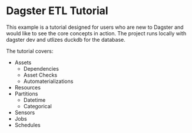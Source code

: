 # Dagster ETL Tutorial

This example is a tutorial designed for users who are new to Dagster and would like to see the core concepts in action. The project runs locally with dagster dev and utlizes duckdb for the database. 

The tutorial covers:
 - Assets
    - Dependencies
    - Asset Checks
    - Automaterializations
- Resources
- Partitions
    - Datetime
    - Categorical
- Sensors
- Jobs 
- Schedules